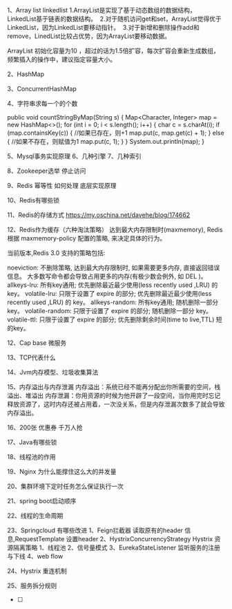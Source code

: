 1、Array list linkedlist 
   1.ArrayList是实现了基于动态数组的数据结构，LinkedList基于链表的数据结构。 
   2.对于随机访问get和set，ArrayList觉得优于LinkedList，因为LinkedList要移动指针。 
   3.对于新增和删除操作add和remove，LinedList比较占优势，因为ArrayList要移动数据。

   ArrayList 初始化容量为10 ，超过的话为1.5倍扩容，每次扩容会重新生成数组，频繁插入的操作中，建议指定容量大小。

2、HashMap

3、ConcurrentHashMap


4、字符串求每一个的个数

 public void countStringByMap(String s) {
    Map<Character, Integer> map = new HashMap<>();
    for (int i = 0; i < s.length(); i++) {
        char c = s.charAt(i);
        if (map.containsKey(c)) {  //如果已存在，则+1
            map.put(c, map.get(c) + 1);
        } else {  //如果不存在，则赋值为1
            map.put(c, 1);
        }
    }
    System.out.println(map);
}

5、Mysql事务实现原理
6、几种引擎
7、几种索引

8、Zookeeper选举 停止访问

9、Redis 幂等性 如何处理 底层实现原理

10、Redis有哪些锁

11、Redis的存储方式
       https://my.oschina.net/davehe/blog/174662

12、Redis作为缓存（六种淘汰策略）
   达到最大内存限制时(maxmemory), Redis 根据 maxmemory-policy 配置的策略, 来决定具体的行为。

  当前版本,Redis 3.0 支持的策略包括:

  noeviction: 不删除策略, 达到最大内存限制时, 如果需要更多内存, 直接返回错误信息。 大多数写命令都会导致占用更多的内存(有极少数会例外, 如 DEL )。
  allkeys-lru: 所有key通用; 优先删除最近最少使用(less recently used ,LRU) 的 key。
  volatile-lru: 只限于设置了 expire 的部分; 优先删除最近最少使用(less recently used ,LRU) 的 key。
  allkeys-random: 所有key通用; 随机删除一部分 key。
  volatile-random: 只限于设置了 expire 的部分; 随机删除一部分 key。
  volatile-ttl: 只限于设置了 expire 的部分; 优先删除剩余时间(time to live,TTL) 短的key。


12、Cap base 微服务

13、TCP代表什么

14、Jvm内存模型、垃圾收集算法

15、内存溢出与内存泄漏
   内存溢出：系统已经不能再分配出你所需要的空间，栈溢出、堆溢出
   内存泄漏：你用资源的时候为他开辟了一段空间，当你用完时忘记释放资源了，这时内存还被占用着，一次没关系，但是内存泄漏次数多了就会导致内存溢出。

16、200张 优惠券 千万人抢

17、Java有哪些锁

18、线程池的作用

19、Nginx 为什么能撑住这么大的并发量

20、集群环境下定时任务怎么保证执行一次

21、spring boot启动顺序

22、线程的生命周期

23、Springcloud 有哪些改进
  1、Feign拦截器 读取原有的header 信息,RequestTemplate 设置header
  2、HystrixConcurrencyStrategy
  Hystrix 资源隔离策略 1、线程池 2、信号量模式
  3、EurekaStateListener 监听服务的注册与下线
  4、web flow  

24、Hystrix 重连机制

25、服务拆分规则


- [ ] 
